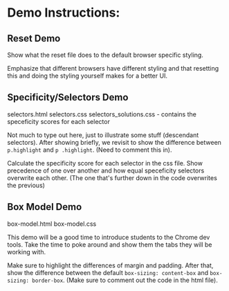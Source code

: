 # Demo Instructions:

## Reset Demo

Show what the reset file does to the default browser specific styling.

Emphasize that different browsers have different styling and that resetting this and doing the styling yourself makes for a better UI.

## Specificity/Selectors Demo

selectors.html
selectors.css
selectors_solutions.css - contains the speceficity scores for each selector

Not much to type out here, just to illustrate some stuff (descendant selectors). After showing briefly, we revisit to show the difference between `p.highlight` and `p .highlight`. (Need to comment this in).

Calculate the specificity score for each selector in the css file. Show precedence of one over another and how equal speceficity selectors overwrite each other. (The one that's further down in the code overwrites the previous)

## Box Model Demo

box-model.html
box-model.css

This demo will be a good time to introduce students to the Chrome dev tools. Take the time to poke around and show them the tabs they will be working with.

Make sure to highlight the differences of margin and padding. After that, show the difference between the default `box-sizing: content-box` and `box-sizing: border-box`. (Make sure to comment out the code in the html file).
